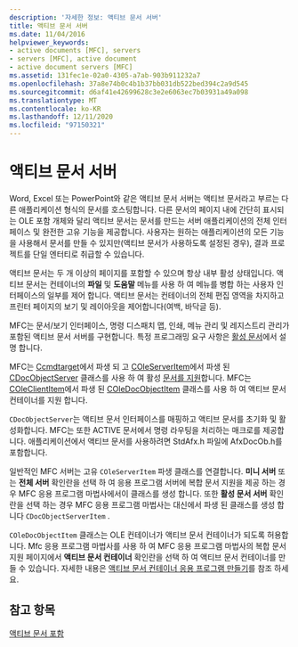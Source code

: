 ```yaml
---
description: '자세한 정보: 액티브 문서 서버'
title: 액티브 문서 서버
ms.date: 11/04/2016
helpviewer_keywords:
- active documents [MFC], servers
- servers [MFC], active document
- active document servers [MFC]
ms.assetid: 131fec1e-02a0-4305-a7ab-903b911232a7
ms.openlocfilehash: 37a8e74b0c4b1b37bb031db522bed394c2a9d545
ms.sourcegitcommit: d6af41e42699628c3e2e6063ec7b03931a49a098
ms.translationtype: MT
ms.contentlocale: ko-KR
ms.lasthandoff: 12/11/2020
ms.locfileid: "97150321"
---
```

# <a name="active-document-servers"></a>액티브 문서 서버

Word, Excel 또는 PowerPoint와 같은 액티브 문서 서버는 액티브 문서라고 부르는 다른 애플리케이션 형식의 문서를 호스팅합니다. 다른 문서의 페이지 내에 간단히 표시되는 OLE 포함 개체와 달리 액티브 문서는 문서를 만드는 서버 애플리케이션의 전체 인터페이스 및 완전한 고유 기능을 제공합니다. 사용자는 원하는 애플리케이션의 모든 기능을 사용해서 문서를 만들 수 있지만(액티브 문서가 사용하도록 설정된 경우), 결과 프로젝트를 단일 엔터티로 취급할 수 있습니다.

액티브 문서는 두 개 이상의 페이지를 포함할 수 있으며 항상 내부 활성 상태입니다. 액티브 문서는 컨테이너의 **파일** 및 **도움말** 메뉴를 사용 하 여 메뉴를 병합 하는 사용자 인터페이스의 일부를 제어 합니다. 액티브 문서는 컨테이너의 전체 편집 영역을 차지하고 프린터 페이지의 보기 및 레이아웃을 제어합니다(여백, 바닥글 등).

MFC는 문서/보기 인터페이스, 명령 디스패치 맵, 인쇄, 메뉴 관리 및 레지스트리 관리가 포함된 액티브 문서 서버를 구현합니다. 특정 프로그래밍 요구 사항은 [활성 문서](active-documents.md)에서 설명 합니다.

MFC는 [Ccmdtarget](reference/ccmdtarget-class.md)에서 파생 되 고 [COleServerItem](reference/coleserveritem-class.md)에서 파생 된 [CDocObjectServer](reference/cdocobjectserver-class.md) 클래스를 사용 하 여 활성 [문서를 지원](reference/cdocobjectserveritem-class.md)합니다. MFC는 [COleClientItem](reference/coleclientitem-class.md)에서 파생 된 [COleDocObjectItem](reference/coledocobjectitem-class.md) 클래스를 사용 하 여 액티브 문서 컨테이너를 지원 합니다.

`CDocObjectServer`는 액티브 문서 인터페이스를 매핑하고 액티브 문서를 초기화 및 활성화합니다. MFC는 또한 ACTIVE 문서에서 명령 라우팅을 처리하는 매크로를 제공합니다. 애플리케이션에서 액티브 문서를 사용하려면 StdAfx.h 파일에 AfxDocOb.h를 포함합니다.

일반적인 MFC 서버는 고유 `COleServerItem` 파생 클래스를 연결합니다. **미니 서버** 또는 **전체 서버** 확인란을 선택 하 여 응용 프로그램 서버에 복합 문서 지원을 제공 하는 경우 MFC 응용 프로그램 마법사에서이 클래스를 생성 합니다. 또한 **활성 문서 서버** 확인란을 선택 하는 경우 MFC 응용 프로그램 마법사는 대신에서 파생 된 클래스를 생성 합니다 `CDocObjectServerItem` .

`COleDocObjectItem` 클래스는 OLE 컨테이너가 액티브 문서 컨테이너가 되도록 허용합니다. Mfc 응용 프로그램 마법사를 사용 하 여 MFC 응용 프로그램 마법사의 복합 문서 지원 페이지에서 **액티브 문서 컨테이너** 확인란을 선택 하 여 액티브 문서 컨테이너를 만들 수 있습니다. 자세한 내용은 [액티브 문서 컨테이너 응용 프로그램 만들기](creating-an-active-document-container-application.md)를 참조 하세요.

## <a name="see-also"></a>참고 항목

[액티브 문서 포함](active-document-containment.md)
